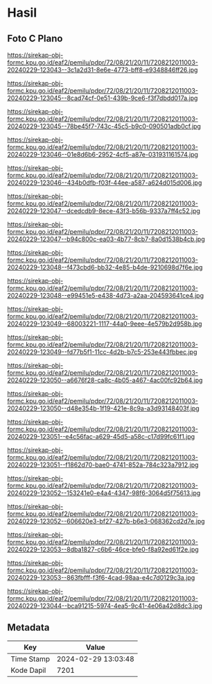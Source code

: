 # Hasil

## Foto C Plano

https://sirekap-obj-formc.kpu.go.id/eaf2/pemilu/pdpr/72/08/21/20/11/7208212011003-20240229-123043--3c1a2d31-8e6e-4773-bff8-e9348846ff26.jpg

https://sirekap-obj-formc.kpu.go.id/eaf2/pemilu/pdpr/72/08/21/20/11/7208212011003-20240229-123045--8cad74cf-0e51-439b-9ce6-f3f7dbdd017a.jpg

https://sirekap-obj-formc.kpu.go.id/eaf2/pemilu/pdpr/72/08/21/20/11/7208212011003-20240229-123045--78be45f7-743c-45c5-b9c0-090501adb0cf.jpg

https://sirekap-obj-formc.kpu.go.id/eaf2/pemilu/pdpr/72/08/21/20/11/7208212011003-20240229-123046--01e8d6b6-2952-4cf5-a87e-031931161574.jpg

https://sirekap-obj-formc.kpu.go.id/eaf2/pemilu/pdpr/72/08/21/20/11/7208212011003-20240229-123046--434b0dfb-f03f-44ee-a587-a624d015d006.jpg

https://sirekap-obj-formc.kpu.go.id/eaf2/pemilu/pdpr/72/08/21/20/11/7208212011003-20240229-123047--dcedcdb9-8ece-43f3-b56b-9337a7ff4c52.jpg

https://sirekap-obj-formc.kpu.go.id/eaf2/pemilu/pdpr/72/08/21/20/11/7208212011003-20240229-123047--b94c800c-ea03-4b77-8cb7-8a0d1538b4cb.jpg

https://sirekap-obj-formc.kpu.go.id/eaf2/pemilu/pdpr/72/08/21/20/11/7208212011003-20240229-123048--f473cbd6-bb32-4e85-b4de-9210698d7f6e.jpg

https://sirekap-obj-formc.kpu.go.id/eaf2/pemilu/pdpr/72/08/21/20/11/7208212011003-20240229-123048--e99451e5-e438-4d73-a2aa-204593641ce4.jpg

https://sirekap-obj-formc.kpu.go.id/eaf2/pemilu/pdpr/72/08/21/20/11/7208212011003-20240229-123049--68003221-1117-44a0-9eee-4e579b2d958b.jpg

https://sirekap-obj-formc.kpu.go.id/eaf2/pemilu/pdpr/72/08/21/20/11/7208212011003-20240229-123049--fd77b5f1-11cc-4d2b-b7c5-253e443fbbec.jpg

https://sirekap-obj-formc.kpu.go.id/eaf2/pemilu/pdpr/72/08/21/20/11/7208212011003-20240229-123050--a6676f28-ca8c-4b05-a467-4ac00fc92b64.jpg

https://sirekap-obj-formc.kpu.go.id/eaf2/pemilu/pdpr/72/08/21/20/11/7208212011003-20240229-123050--d48e354b-1f19-421e-8c9a-a3d93148403f.jpg

https://sirekap-obj-formc.kpu.go.id/eaf2/pemilu/pdpr/72/08/21/20/11/7208212011003-20240229-123051--e4c56fac-a629-45d5-a58c-c17d99fc61f1.jpg

https://sirekap-obj-formc.kpu.go.id/eaf2/pemilu/pdpr/72/08/21/20/11/7208212011003-20240229-123051--f1862d70-bae0-4741-852a-784c323a7912.jpg

https://sirekap-obj-formc.kpu.go.id/eaf2/pemilu/pdpr/72/08/21/20/11/7208212011003-20240229-123052--153241e0-e4a4-4347-98f6-3064d5f75613.jpg

https://sirekap-obj-formc.kpu.go.id/eaf2/pemilu/pdpr/72/08/21/20/11/7208212011003-20240229-123052--606620e3-bf27-427b-b6e3-068362cd2d7e.jpg

https://sirekap-obj-formc.kpu.go.id/eaf2/pemilu/pdpr/72/08/21/20/11/7208212011003-20240229-123053--8dba1827-c6b6-46ce-bfe0-f8a92ed61f2e.jpg

https://sirekap-obj-formc.kpu.go.id/eaf2/pemilu/pdpr/72/08/21/20/11/7208212011003-20240229-123053--863fbfff-f3f6-4cad-98aa-e4c7d0129c3a.jpg

https://sirekap-obj-formc.kpu.go.id/eaf2/pemilu/pdpr/72/08/21/20/11/7208212011003-20240229-123044--bca91215-5974-4ea5-9c41-4e06a42d8dc3.jpg


## Metadata

| Key        | Value               |
| ---------- | ------------------- |
| Time Stamp | 2024-02-29 13:03:48 |
| Kode Dapil | 7201                |



